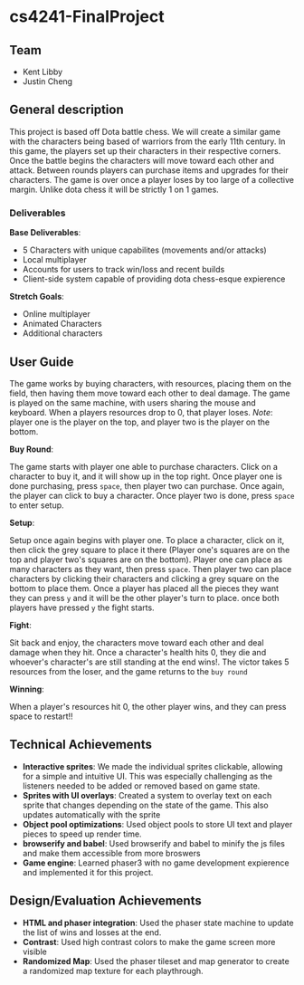 # cs4241-FinalProject

## Team
* Kent Libby
* Justin Cheng

## General description
This project is based off Dota battle chess. We will create a similar game with the characters being based of warriors from the early 11th century. In this game, the players set up their characters in their respective corners. Once the battle begins the characters will move toward each other and attack. Between rounds players can purchase items and upgrades for their characters. The game is over once a player loses by too large of a collective margin. Unlike dota chess it will be strictly 1 on 1 games.

### Deliverables

__Base Deliverables__:
* 5 Characters with unique capabilites (movements and/or attacks)
* Local multiplayer 
* Accounts for users to track win/loss and recent builds
* Client-side system capable of providing dota chess-esque expierence

__Stretch Goals__:
* Online multiplayer
* Animated Characters
* Additional characters

## User Guide

The game works by buying characters, with resources, placing them on the field, then having them move toward each other to deal damage. The game is played on the same machine, with users sharing the mouse and keyboard. When a players resources drop to 0, that player loses. 
*Note*: player one is the player on the top, and player two is the player on the bottom.

__Buy Round__:

The game starts with player one able to purchase characters. Click on a character to buy it, and it will show up in the top right. Once player one is done purchasing, press `space`, then player two can purchase. Once again, the player can click to buy a character. Once player two is done, press `space` to enter setup. 

__Setup__:

Setup once again begins with player one. To place a character, click on it, then click the grey square to place it there (Player one's squares are on the top and player two's squares are on the bottom). Player one can place as many characters as they want, then press `space`. Then player two can place characters by clicking their characters and clicking a grey square on the bottom to place them. Once a player has placed all the pieces they want they can press `y` and it will be the other player's turn to place. once both players have pressed `y` the fight starts.

__Fight__:

Sit back and enjoy, the characters move toward each other and deal damage when they hit. Once a character's health hits 0, they die and whoever's character's are still standing at the end wins!. The victor takes 5 resources from the loser, and the game returns to the `buy round`

__Winning__:

When a player's resources hit 0, the other player wins, and they can press space to restart!!

## Technical Achievements
* **Interactive sprites**: We made the individual sprites clickable, allowing for a simple and intuitive UI. This was especially challenging as the listeners needed to be added or removed based on game state.
* **Sprites with UI overlays**: Created a system to overlay text on each sprite that changes depending on the state of the game. This also updates automatically with the sprite
* **Object pool optimizations**: Used object pools to store UI text and player pieces to speed up render time.
* **browserify and babel**: Used browserify and babel to minify the js files and make them accessible from more broswers
* **Game engine**: Learned phaser3 with no game development expierence and implemented it for this project.

## Design/Evaluation Achievements
* **HTML and phaser integration**: Used the phaser state machine to update the list of wins and losses at the end.
* **Contrast**: Used high contrast colors to make the game screen more visible
* **Randomized Map**: Used the phaser tileset and map generator to create a randomized map texture for each playthrough.


